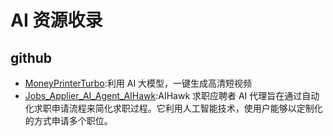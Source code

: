 # AI 资源收录

## github

- [MoneyPrinterTurbo](https://github.com/harry0703/MoneyPrinterTurbo):利用 AI 大模型，一键生成高清短视频
- [Jobs_Applier_AI_Agent_AIHawk](https://github.com/feder-cr/Jobs_Applier_AI_Agent_AIHawk):AIHawk 求职应聘者 AI 代理旨在通过自动化求职申请流程来简化求职过程。它利用人工智能技术，使用户能够以定制化的方式申请多个职位。
